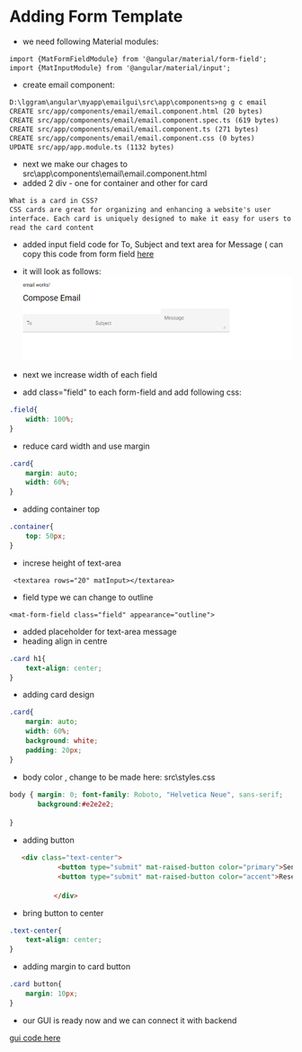 
# Adding Form Template

- we need following Material modules: 
```text
import {MatFormFieldModule} from '@angular/material/form-field';
import {MatInputModule} from '@angular/material/input';

```

- create email component:
```text
D:\lggram\angular\myapp\emailgui\src\app\components>ng g c email 
CREATE src/app/components/email/email.component.html (20 bytes)
CREATE src/app/components/email/email.component.spec.ts (619 bytes)
CREATE src/app/components/email/email.component.ts (271 bytes)     
CREATE src/app/components/email/email.component.css (0 bytes)      
UPDATE src/app/app.module.ts (1132 bytes)
```

- next we make our chages to src\app\components\email\email.component.html
- added 2 div - one for container and other for card
```text
What is a card in CSS?
CSS cards are great for organizing and enhancing a website's user interface. Each card is uniquely designed to make it easy for users to read the card content
```

- added input field code for To, Subject and text area for Message ( can copy this code from form field [here](https://material.angular.io/components/form-field/overview)

- it will look as follows: 
![img.png](../images/1.6.4.1.png)
- next we increase width of each field
- add class="field"  to each form-field and add following css:
```css
.field{
    width: 100%;
}
```
- reduce card width and use margin 
```css
.card{
    margin: auto;
    width: 60%;
}
```

- adding container top
```css
.container{
    top: 50px;
}
```

- increse height of text-area
```text
 <textarea rows="20" matInput></textarea>
```

- field type we can change to outline 
```text
<mat-form-field class="field" appearance="outline">
```

- added placeholder for text-area message 
- heading align in centre
```css
.card h1{
    text-align: center;
}

```

- adding card design 
```css
.card{
    margin: auto;
    width: 60%;
    background: white;
    padding: 20px;
}
```

- body color , change to be made here: src\styles.css
```css
body { margin: 0; font-family: Roboto, "Helvetica Neue", sans-serif;
       background:#e2e2e2;
    
}

```

- adding button 
```html
   <div class="text-center"> 
            <button type="submit" mat-raised-button color="primary">Send</button>
            <button type="submit" mat-raised-button color="accent">Reset</button>
           
           </div>
```

- bring button to center
```css
.text-center{
    text-align: center;
}
```

- adding margin to card button
```css
.card button{
    margin: 10px;
}
```

- our GUI is ready now and we can connect it with backend

[gui code here](https://github.com/sample-projects-only/emailgui/tree/5.0)
